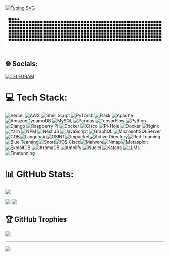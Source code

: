 [![Typing SVG](https://readme-typing-svg.herokuapp.com?color=%2336BCF7&lines=Computer+science+student)](https://git.io/typing-svg)

<!-- CONTRIBUTIONS -->
<picture>
  <source media="(prefers-color-scheme: dark)" srcset="https://raw.githubusercontent.com/inekruz/inekruz/output/github-contribution-grid-snake-dark.svg">
  <source media="(prefers-color-scheme: light)" srcset="https://raw.githubusercontent.com/inekruz/inekruz/output/github-contribution-grid-snake.svg">
  <img alt="Contribution Animation" src="https://raw.githubusercontent.com/inekruz/inekruz/output/github-contribution-grid-snake.svg">
</picture>

## 🌐 Socials:
[![TELEGRAM](https://i.imgur.com/rgGu9u1.png)](https://t.me/inekruz) 

# 💻 Tech Stack:
![Vercel](https://img.shields.io/badge/vercel-%23000000.svg?style=plastic&logo=vercel&logoColor=white) ![AWS](https://img.shields.io/badge/AWS-%23FF9900.svg?style=plastic&logo=amazon-aws&logoColor=white) ![Shell Script](https://img.shields.io/badge/shell_script-%23121011.svg?style=plastic&logo=gnu-bash&logoColor=white) ![PyTorch](https://img.shields.io/badge/PyTorch-%23EE4C2C.svg?style=plastic&logo=PyTorch&logoColor=white) ![Flask](https://img.shields.io/badge/flask-%23000.svg?style=plastic&logo=flask&logoColor=white) ![Apache](https://img.shields.io/badge/apache-%23D42029.svg?style=plastic&logo=apache&logoColor=white) ![AmazonDynamoDB](https://img.shields.io/badge/Amazon%20DynamoDB-4053D6?style=plastic&logo=Amazon%20DynamoDB&logoColor=white) ![MySQL](https://img.shields.io/badge/mysql-%2300000f.svg?style=plastic&logo=mysql&logoColor=white) ![Pandas](https://img.shields.io/badge/pandas-%23150458.svg?style=plastic&logo=pandas&logoColor=white) ![TensorFlow](https://img.shields.io/badge/TensorFlow-%23FF6F00.svg?style=plastic&logo=TensorFlow&logoColor=white) ![Python](https://img.shields.io/badge/python-3670A0?style=plastic&logo=python&logoColor=ffdd54) ![Django](https://img.shields.io/badge/django-%23092E20.svg?style=plastic&logo=django&logoColor=white) ![Raspberry Pi](https://img.shields.io/badge/-RaspberryPi-C51A4A?style=plastic&logo=Raspberry-Pi) ![Docker](https://img.shields.io/badge/docker-%230db7ed.svg?style=plastic&logo=docker&logoColor=white) ![Cisco](https://img.shields.io/badge/cisco-%23049fd9.svg?style=plastic&logo=cisco&logoColor=black) ![Pi-Hole](https://img.shields.io/badge/pihole-%2396060C.svg?style=plastic&logo=pi-hole&logoColor=white) ![Docker](https://img.shields.io/badge/docker-%230db7ed.svg?style=plastic&logo=docker&logoColor=white) ![Nginx](https://img.shields.io/badge/nginx-%23009639.svg?style=plastic&logo=nginx&logoColor=white) ![Yarn](https://img.shields.io/badge/yarn-%232C8EBB.svg?style=plastic&logo=yarn&logoColor=white) ![NPM](https://img.shields.io/badge/NPM-%23CB3837.svg?style=plastic&logo=npm&logoColor=white) ![Next JS](https://img.shields.io/badge/Next-black?style=plastic&logo=next.js&logoColor=white) ![JavaScript](https://img.shields.io/badge/javascript-%23323330.svg?style=plastic&logo=javascript&logoColor=%23F7DF1E) ![GraphQL](https://img.shields.io/badge/-GraphQL-E10098?style=plastic&logo=graphql&logoColor=white) ![MicrosoftSQLServer](https://img.shields.io/badge/Microsoft%20SQL%20Server-CC2927?style=plastic&logo=microsoft%20sql%20server&logoColor=white)![GDB](https://img.shields.io/badge/GDB-%23004D7A?style=flat)![Langchain](https://img.shields.io/badge/Langchain-%23FFD700?style=flat)![OSINT](https://img.shields.io/badge/OSINT-%23FF4500?style=flat)![Impacket](https://img.shields.io/badge/Impacket-%23008B8B?style=flat)![Active Directory](https://img.shields.io/badge/Active%20Directory-%23007396?style=flat&logo=active-directory&logoColor=white)![Red Teaming](https://img.shields.io/badge/Red%20Teaming-%23FF0000?style=flat)![Blue Teaming](https://img.shields.io/badge/Blue%20Teaming-%230000FF?style=flat)![Snort](https://img.shields.io/badge/Snort-%23FF4500?style=flat)![IOS Cisco](https://img.shields.io/badge/IOS%20Cisco-%230049FD?style=flat&logo=cisco&logoColor=white)![Malware](https://img.shields.io/badge/Malware-%23FF0000?style=flat)![Nmap](https://img.shields.io/badge/Nmap-%23000000?style=flat&logo=nmap&logoColor=white)![Metasploit](https://img.shields.io/badge/Metasploit-%23FF0000?style=flat)![ExploitDB](https://img.shields.io/badge/ExploitDB-%23FFFFFF?style=flat)
![ChromaDB](https://img.shields.io/badge/ChromaDB-%23FFA500?style=flat)
![Amplify](https://img.shields.io/badge/Amplify-%23FF00FF?style=flat)
![Nuclei](https://img.shields.io/badge/Nuclei-%23FFFF00?style=flat)
![Katana](https://img.shields.io/badge/Katana-%23000000?style=flat)
![LLMs](https://img.shields.io/badge/LLMs-%23FFD700?style=flat)
![Finetunning](https://img.shields.io/badge/Finetunning-%23FF8C00?style=flat)
# 📊 GitHub Stats:
![](https://github-profile-summary-cards.vercel.app/api/cards/profile-details?username=inekruz&theme=solarized_dark)

![](https://github-profile-summary-cards.vercel.app/api/cards/stats?username=inekruz&theme=solarized_dark) ![](https://github-profile-summary-cards.vercel.app/api/cards/productive-time?username=inekruz&theme=solarized_dark)

## 🏆 GitHub Trophies
![](https://github-profile-trophy.vercel.app/?username=inekruz&theme=radical&no-frame=false&no-bg=true&margin-w=4)

---
[![](https://visitcount.itsvg.in/api?id=inekruz&icon=0&color=0)](https://visitcount.itsvg.in)
